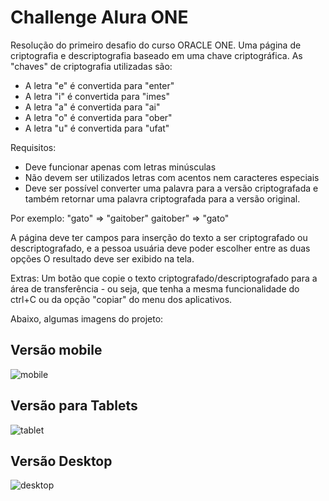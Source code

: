 # Challenge Alura ONE

Resolução do primeiro desafio do curso ORACLE ONE. Uma página de criptografia e descriptografia baseado em uma chave criptográfica.
As "chaves" de criptografia utilizadas são:

- A letra "e" é convertida para "enter"
- A letra "i" é convertida para "imes"
- A letra "a" é convertida para "ai"
- A letra "o" é convertida para "ober"
- A letra "u" é convertida para "ufat"

Requisitos:
- Deve funcionar apenas com letras minúsculas
- Não devem ser utilizados letras com acentos nem caracteres especiais
- Deve ser possível converter uma palavra para a versão criptografada e também retornar uma palavra criptografada para a versão original.

Por exemplo:
"gato" => "gaitober"
gaitober" => "gato"

A página deve ter campos para inserção do texto a ser criptografado ou descriptografado, e a pessoa usuária deve poder escolher entre as duas opções
O resultado deve ser exibido na tela.

Extras:
Um botão que copie o texto criptografado/descriptografado para a área de transferência - ou seja, que tenha a mesma funcionalidade do ctrl+C ou da opção "copiar" do menu dos aplicativos.

Abaixo, algumas imagens do projeto:
## Versão mobile

![mobile](https://github.com/GabrielFigueiredoL/challenge-alura/assets/74757882/5f5c15d9-2c4c-4f0a-bdc6-e1615a177c15)

## Versão para Tablets
![tablet](https://github.com/GabrielFigueiredoL/challenge-alura/assets/74757882/236dc9e8-ec80-422d-85b4-a504d868cb23)

## Versão Desktop
![desktop](https://github.com/GabrielFigueiredoL/challenge-alura/assets/74757882/20a4a14f-3daa-4015-9a08-82005069658f)

